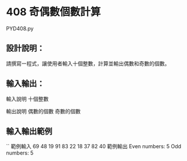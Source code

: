# 408 奇偶數個數計算
PYD408.py
## 設計說明：
請撰寫一程式，讓使用者輸入十個整數，計算並輸出偶數和奇數的個數。

## 輸入輸出：
輸入說明
十個整數

輸出說明
偶數的個數
奇數的個數

## 輸入輸出範例
``
範例輸入
69
48
19
91
83
22
18
37
82
40
範例輸出
Even numbers: 5
Odd numbers: 5
```
